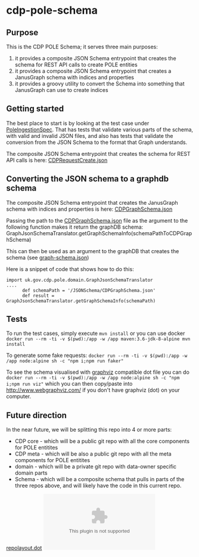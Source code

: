 # cdp-pole-schema

## Purpose
This is the CDP POLE Schema; it serves three main purposes: 
1) it provides a composite JSON Schema entrypoint that creates the schema for REST API calls to create POLE entities
2) it provides a composite JSON Schema entrypoint that creates a JanusGraph schema with indices and properties
3) it provides a groovy utility to convert the Schema into something that JanusGraph can use to create indices


## Getting started

The best place to start is by looking at the test case under [PoleIngestionSpec](https://github.com/UKHomeOffice/cdp-pole-schema/blob/master/cdp-composite-schema/src/test/groovy/PoleIngestionSpec.groovy).  That has tests that validate various parts of the schema, with valid and invalid JSON files, and also has tests that validate the conversion from the JSON Schema to the format that Graph understands.

The composite JSON Schema entrypoint that creates the schema for REST API calls is here: [CDPRequestCreate.json](https://github.com/UKHomeOffice/cdp-pole-schema/blob/master/cdp-composite-schema/src/main/resources/JSONSchema/CDPRequestCreate.json)

## Converting the JSON schema to a graphdb schema

The composite JSON Schema entrypoint that creates the JanusGraph schema with indices and properties is here: [CDPGraphSchema.json](https://github.com/UKHomeOffice/cdp-pole-schema/blob/master/cdp-composite-schema/src/main/resources/JSONSchema/CDPGraphSchema.json)

Passing the path to the [CDPGraphSchema.json](https://github.com/UKHomeOffice/cdp-pole-schema/blob/master/cdp-composite-schema/src/main/resources/JSONSchema/CDPGraphSchema.json) file as the argument to the following function makes it return the graphDB schema: GraphJsonSchemaTranslator.getGraphSchemaInfo(schemaPathToCDPGraphSchema)

This can then be used as an argument to the graphDB that creates the schema (see [graph-schema.json](https://github.com/UKHomeOffice/cdp-deployment-templates/blob/master/conf-template/graphdb/persona/schema-loader/graph-schema.json)) 
  
Here is a snippet of code that shows how to do this:
```
import uk.gov.cdp.pole.domain.GraphJsonSchemaTranslator
....
      def schemaPath = '/JSONSchema/CDPGraphSchema.json'
      def result = GraphJsonSchemaTranslator.getGraphSchemaInfo(schemaPath)

```
## Tests  

To run the test cases, simply execute `mvn install` or you can use docker `docker run --rm -ti -v $(pwd):/app -w /app maven:3.6-jdk-8-alpine mvn install`

To generate some fake requests: `docker run --rm -ti -v $(pwd):/app -w /app node:alpine sh -c "npm i;npm run faker"`

To see the schema visualised with [graphviz](https://www.graphviz.org/) compatible dot file you can do `docker run --rm -ti -v $(pwd):/app -w /app node:alpine sh -c "npm i;npm run viz"` which you can then copy/paste into http://www.webgraphviz.com/ if you don't have graphviz (dot) on your computer.

## Future direction

In the near future, we will be splitting this repo into 4 or more parts:
  - CDP core - which will be a public git repo with all the core components for POLE entitites
  - CDP meta - which will be also a public git repo with all the meta components for POLE entitites
  - <Data Owner> domain - which will be a private git repo with data-owner specific domain parts
  - <Data Owner> Schema - which will be a composite schema that pulls in parts of the three repos above, and will likely have the code in this current repo.

[repolayout.dot](https://g.cns.me/UKHomeOffice/cdp-pole-schema/blob/CNS-tidyup-review/repolayout.dot)
![](https://g.cns.me/UKHomeOffice/cdp-pole-schema/blob/CNS-tidyup-review/repolayout.dot)
